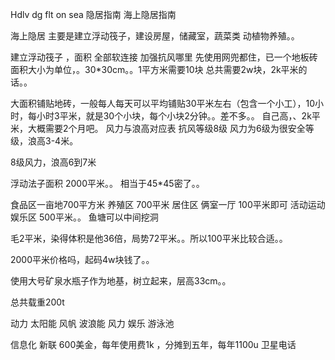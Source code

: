 Hdlv dg flt on sea  隐居指南 海上隐居指南


海上隐居 主要是建立浮动筏子，建设房屋，储藏室，蔬菜类 动植物养殖。。


建立浮动筏子 ，面积 
全部软连接 加强抗风哪里
先使用网兜都住，已一个地板砖面积大小为单位，。30*30cm。。1平方米需要10块
总共需要2w块，2k平米的话。。

大面积铺贴地砖，一般每人每天可以平均铺贴30平米左右（包含一个小工），10小时，每小时3平米，就是30个小块，每个小块2分钟。。差不多。。
自己高，、2k平米，大概需要2个月吧。
风力与浪高对应表  抗风等级8级
风力为6级为很安全等级，浪高3-4米。


8级风力，浪高6到7米


浮动法子面积  2000平米。。
相当于45*45密了。。

食品区一亩地700平方米
养殖区 700平米
居住区 俩室一厅 100平米即可
活动运动娱乐区 500平米。。
鱼塘可以中间挖洞 

毛2平米，染得体积是他36倍，局势72平米。。所以100平米比较合适。。

2000平米价格吗，起码4w块钱了。。

使用大号矿泉水瓶子作为地基，树立起来，层高33cm。。

总共载重200t

动力 
太阳能 风帆  波浪能  风力 
娱乐
游泳池

信息化
新联   600美金，每年使用费1k ，分摊到五年，每年1100u
卫星电话 

